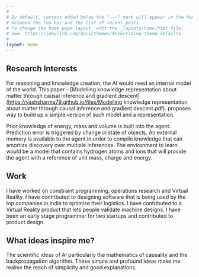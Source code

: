 ```yaml
---
#
# By default, content added below the "---" mark will appear in the home page.
# between the top bar and the list of recent posts.
# To change the home page layout, edit the _layouts/home.html file.
# See: https://jekyllrb.com/docs/themes/#overriding-theme-defaults
#
layout: home
---
```

## Research Interests
For reasoning and knowledge creation, the AI would need an internal model of the world. This paper - [Modelling knowledge representation about matter through causal inference and gradient descent](https://yashsharma79.github.io/files/Modelling knowledge representation about matter through causal inference and gradient descent.pdf). proposes way to build up a simple version of such model and a representation.

Prior knowledge of energy, mass and volume is built into the agent. Prediction error is triggered by change in state of objects. An external memory is available to the agent in order to compile knowledge that can amortize discovery over multiple inferences. The environment to learn would be a model that contains hydrogen atoms and ions that will provide the agent with a reference of unit mass, charge and energy.
## Work
I have worked on constraint programming, operations research and Virtual Reality. I have contributed to designing software that is being used by the top companies in India to optimise their logistics. I have contributed to a Virtual Reality product that lets people validate machine designs. I have been an early stage programmer for two startups and contributed to product design.

## What ideas inspire me?
The scientific ideas of AI particularly the mathematics of causality and the backpropagation algorithm. These simple and profound ideas make me realise the reach of simplicity and good explanations.